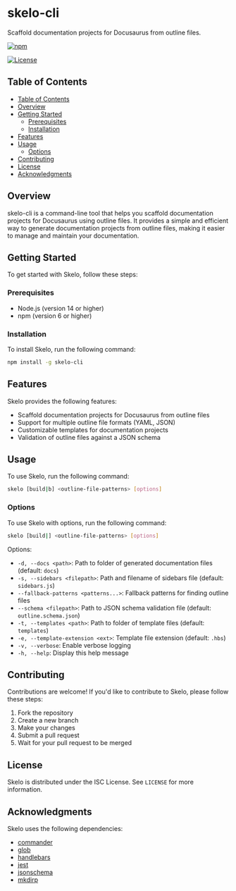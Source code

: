 # skelo-cli

Scaffold documentation projects for Docusaurus from outline files.

[![npm](https://img.shields.io/npm/v/skelo-cli)](https://www.npmjs.com/package/skelo-cli)

[![License](https://img.shields.io/badge/License-ISC-blue.svg)](LICENSE)

## Table of Contents

- [Table of Contents](#table-of-contents)
- [Overview](#overview)
- [Getting Started](#getting-started)
  - [Prerequisites](#prerequisites)
  - [Installation](#installation)
- [Features](#features)
- [Usage](#usage)
  - [Options](#options)
- [Contributing](#contributing)
- [License](#license)
- [Acknowledgments](#acknowledgments)

## Overview

skelo-cli is a command-line tool that helps you scaffold documentation projects for Docusaurus using outline files. It provides a simple and efficient way to generate documentation projects from outline files, making it easier to manage and maintain your documentation.

## Getting Started

To get started with Skelo, follow these steps:

### Prerequisites

- Node.js (version 14 or higher)
- npm (version 6 or higher)

### Installation

To install Skelo, run the following command:

```bash
npm install -g skelo-cli
```

## Features

Skelo provides the following features:

- Scaffold documentation projects for Docusaurus from outline files
- Support for multiple outline file formats (YAML, JSON)
- Customizable templates for documentation projects
- Validation of outline files against a JSON schema

## Usage

To use Skelo, run the following command:

```bash
skelo [build|b] <outline-file-patterns> [options]
```

### Options

To use Skelo with options, run the following command:

```bash
skelo [build|] <outline-file-patterns> [options]
```

Options:

- `-d, --docs <path>`: Path to folder of generated documentation files (default: `docs`)
- `-s, --sidebars <filepath>`: Path and filename of sidebars file (default: `sidebars.js`)
- `--fallback-patterns <patterns...>`: Fallback patterns for finding outline files
- `--schema <filepath>`: Path to JSON schema validation file (default: `outline.schema.json`)
- `-t, --templates <path>`: Path to folder of template files (default: `templates`)
- `-e, --template-extension <ext>`: Template file extension (default: `.hbs`)
- `-v, --verbose`: Enable verbose logging
- `-h, --help`: Display this help message

## Contributing

Contributions are welcome! If you'd like to contribute to Skelo, please follow these steps:

1. Fork the repository
2. Create a new branch
3. Make your changes
4. Submit a pull request
5. Wait for your pull request to be merged

## License

Skelo is distributed under the ISC License. See `LICENSE` for more information.

## Acknowledgments

Skelo uses the following dependencies:

- [commander](https://www.npmjs.com/package/commander)
- [glob](https://www.npmjs.com/package/glob)
- [handlebars](https://www.npmjs.com/package/handlebars)
- [jest](https://www.npmjs.com/package/jest)
- [jsonschema](https://www.npmjs.com/package/jsonschema)
- [mkdirp](https://www.npmjs.com/package/mkdirp)
